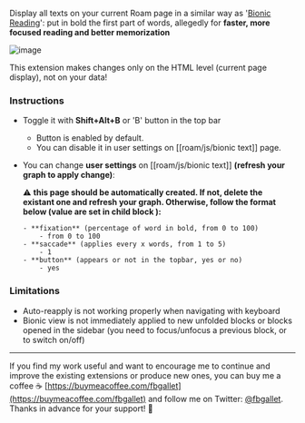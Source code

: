 Display all texts on your current Roam page in a similar way as '[Bionic Reading](https://bionic-reading.com)': put in bold the first part of words, allegedly for **faster, more focused reading and better memorization**

![image](https://user-images.githubusercontent.com/74436347/178007300-263361a9-d901-4c59-b2c5-bd9a42c2aa36.png)

This extension makes changes only on the HTML level (current page display), not on your data!

### Instructions
- Toggle it with **Shift+Alt+B** or 'B' button in the top bar
    - Button is enabled by default.
    - You can disable it in user settings on [[roam/js/bionic text]] page.

- You can change **user settings** on [[roam/js/bionic text]] __(refresh your graph to apply change)__:
  
  ⚠️ __this page should be automatically created. If not, delete the existant one and refresh your graph. Otherwise, follow the format below (value are set in child block ):__
  
      - **fixation** (percentage of word in bold, from 0 to 100)          
          - from 0 to 100      
      - **saccade** (applies every x words, from 1 to 5)          
          - 1
      - **button** (appears or not in the topbar, yes or no)          
          - yes

### Limitations
- Auto-reapply is not working properly when navigating with keyboard
- Bionic view is not immediately applied to new unfolded blocks or blocks opened in the sidebar (you need to focus/unfocus a previous block, or to switch on/off)

---------------
If you find my work useful and want to encourage me to continue and improve the existing extensions or produce new ones, you can buy me a coffee ☕ [https://buymeacoffee.com/fbgallet](https://buymeacoffee.com/fbgallet) and follow me on Twitter: [@fbgallet](https://twitter.com/fbgallet).
Thanks in advance for your support! 🙏

